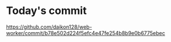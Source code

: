 # Today's commit
https://github.com/daikon128/web-worker/commit/b78e502d224f5efc4e47fe254b8b9e0b6775ebec
